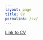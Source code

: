 ```yaml
---
layout: page
title: CV
permalink: /cv/
---
```


[Link to CV](http://bc.bmciv.com/files/2016/09/Callaway-CV-9-2016.pdf)